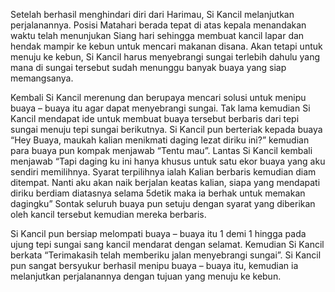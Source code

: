 Setelah berhasil menghindari diri dari Harimau, Si Kancil melanjutkan perjalanannya. Posisi Matahari berada tepat di atas kepala menandakan waktu telah menunjukan Siang hari sehingga membuat kancil lapar dan hendak mampir ke kebun untuk mencari makanan disana. Akan tetapi untuk menuju ke kebun, Si Kancil harus menyebrangi sungai terlebih dahulu yang mana di sungai tersebut sudah menunggu banyak buaya yang siap memangsanya.

Kembali Si Kancil merenung dan berupaya mencari solusi untuk menipu buaya – buaya itu agar dapat menyebrangi sungai. Tak lama kemudian Si Kancil mendapat ide untuk membuat buaya tersebut berbaris dari tepi sungai menuju tepi sungai berikutnya. Si Kancil pun berteriak kepada buaya “Hey Buaya, maukah kalian menikmati daging lezat diriku ini?” kemudian para buaya pun kompak menjawab “Tentu mau”. Lantas Si Kancil kembali menjawab “Tapi daging ku ini hanya khusus untuk satu ekor buaya yang aku sendiri memilihnya. Syarat terpilihnya ialah Kalian berbaris kemudian diam ditempat. Nanti aku akan naik berjalan keatas kalian, siapa yang mendapati diriku berdiam diatasnya selama 5detik maka ia berhak untuk memakan dagingku” Sontak seluruh buaya pun setuju dengan syarat yang diberikan oleh kancil tersebut kemudian mereka berbaris.

Si Kancil pun bersiap melompati buaya – buaya itu 1 demi 1 hingga pada ujung tepi sungai sang kancil mendarat dengan selamat. Kemudian Si Kancil berkata “Terimakasih telah memberiku jalan menyebrangi sungai”. Si Kancil pun sangat bersyukur berhasil menipu buaya – buaya itu, kemudian ia melanjutkan perjalanannya dengan tujuan yang menuju ke kebun.
